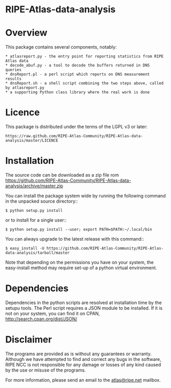 RIPE-Atlas-data-analysis
========================

Overview
========
This package contains several components, notably:

    * atlasreport.py - the entry point for reporting statistics from RIPE Atlas data 
    * decode_abuf.py - a tool to decode the buffers returned in DNS queries
    * dnsReport.pl - a perl script which reports on DNS measurement results
    * dnsReport.sh - a shell script combining the two steps above, called by atlasreport.py 
    * a supporting Python class library where the real work is done

Licence
=======
This package is distributed under the terms of the LGPL v3 or later:

    https://raw.github.com/RIPE-Atlas-Community/RIPE-Atlas-data-analysis/master/LICENCE

Installation
============
The source code can be downloaded as a zip file rom https://github.com/RIPE-Atlas-Community/RIPE-Atlas-data-analysis/archive/master.zip 

You can install the package system wide by running the following command in 
the unpacked source directory::

    $ python setup.py install

or to install for a single user::

    $ python setup.py install --user; export PATH=$PATH:~/.local/bin

You can always upgrade to the latest release with this command::

    $ easy_install -U https://github.com/RIPE-Atlas-Community/RIPE-Atlas-data-analysis/tarball/master


Note that depending on the permissions you have on your system, the easy-install method may require set-up of a python virtual environment.

Dependencies
============
Dependencies in the python scripts are resolved at installation time by the setupu tools. The Perl script requires a JSON module to be installed. If it is not on your system, you can find it on CPAN, http://search.cpan.org/dist/JSON/


Disclaimer
==========
The programs are provided as is without any guarantees or warranty. Although
we have attempted to find and correct any bugs in the software, RIPE NCC is
not responsible for any damage or losses of any kind caused by the use or misuse
of the programs.

For more information, please send an email to the atlas@ripe.net mailbox.
